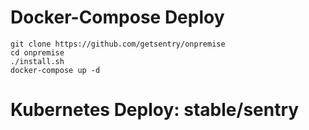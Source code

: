 # Docker-Compose Deploy
```
git clone https://github.com/getsentry/onpremise
cd onpremise
./install.sh
docker-compose up -d
```
# Kubernetes Deploy: stable/sentry
